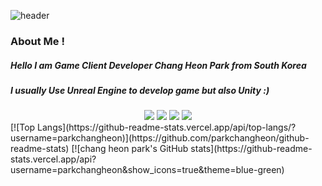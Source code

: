 ![header](https://capsule-render.vercel.app/api?type=Cylinder&color=1db394&height=100&section=header&text=Chang%20Heon's%20Game%20Develop%20GIT&fontSize=45&fontColor=FFFFFF)

### About Me !
##### Hello I am Game Client Developer Chang Heon Park from South Korea
##### I usually Use Unreal Engine to develop game but also Unity :)
##### 
<!--
**parkchangheon/parkchangheon** is a ✨ _special_ ✨ repository because its `README.md` (this file) appears on your GitHub profile.

Here are some ideas to get you started:

- 🔭 I’m currently working on ...
- 🌱 I’m currently learning ...
- 👯 I’m looking to collaborate on ...
- 🤔 I’m looking for help with ...
- 💬 Ask me about ...
- 📫 How to reach me: ...
- 😄 Pronouns: ...
- ⚡ Fun fact: ...
-->
<div align = "center">
<img src="https://img.shields.io/badge/C++-0094F5?style=flat-square&logo=C++&logoColor=yellow"/> 
  <img src="https://img.shields.io/badge/CSharp-FF9A00?style=flat-square&logo=CSharp&logoColor=white"/> 
  <img src="https://img.shields.io/badge/UNREAL-191A1B?style=flat-square&logo=UNREAL&logoColor=white"/>
  <img src="https://img.shields.io/badge/UNITY-000000?style=flat-square&logo=UNITY&logoColor=white"/>
</div>
[![Top Langs](https://github-readme-stats.vercel.app/api/top-langs/?username=parkchangheon)](https://github.com/parkchangheon/github-readme-stats)
[![chang heon park's GitHub stats](https://github-readme-stats.vercel.app/api?username=parkchangheon&show_icons=true&theme=blue-green)

